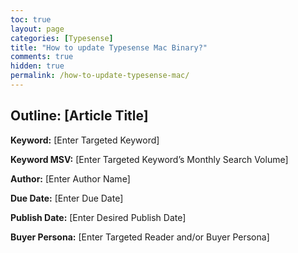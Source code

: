 ```yaml
---
toc: true
layout: page
categories: [Typesense]
title: "How to update Typesense Mac Binary?"
comments: true
hidden: true
permalink: /how-to-update-typesense-mac/
---
```


## Outline: [Article Title]

**Keyword:** [Enter Targeted Keyword]

**Keyword MSV:** [Enter Targeted Keyword’s Monthly Search Volume]

**Author:** [Enter Author Name]

**Due Date:** [Enter Due Date]

**Publish Date:** [Enter Desired Publish Date]

**Buyer Persona:** [Enter Targeted Reader and/or Buyer Persona]

<br>
